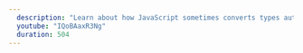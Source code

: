 ```yaml
---
  description: "Learn about how JavaScript sometimes converts types automatically. Also learn how to compare values for equality using the === operator."
  youtube: "IQoBAaxR3Ng"
  duration: 504
---
```

